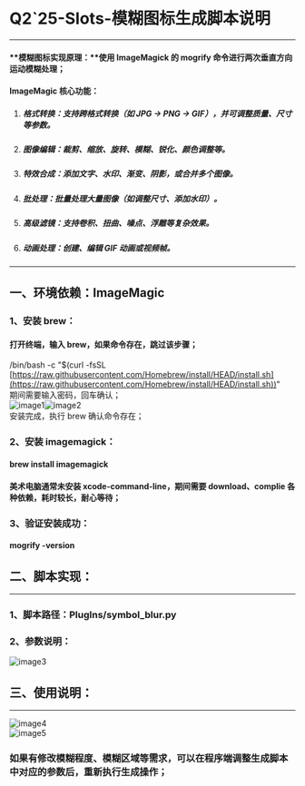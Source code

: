 # Q2\`25-Slots-模糊图标生成脚本说明

---

#### **模糊图标实现原理：**使用 ImageMagick 的 mogrify 命令进行两次垂直方向运动模糊处理；

#### **ImageMagic 核心功能：**

1. ##### 格式转换：支持跨格式转换（如 JPG → PNG → GIF），并可调整质量、尺寸等参数。

2. ##### 图像编辑：裁剪、缩放、旋转、模糊、锐化、颜色调整等。

3. ##### 特效合成：添加文字、水印、渐变、阴影，或合并多个图像。

4. ##### 批处理：批量处理大量图像（如调整尺寸、添加水印）。

5. ##### 高级滤镜：支持卷积、扭曲、噪点、浮雕等复杂效果。

6. ##### 动画处理：创建、编辑 GIF 动画或视频帧。

---

## 一、环境依赖：ImageMagic

### 1、安装 brew：

#### 打开终端，输入 brew，如果命令存在，跳过该步骤；

/bin/bash \-c "$(curl \-fsSL [https://raw.githubusercontent.com/Homebrew/install/HEAD/install.sh](https://raw.githubusercontent.com/Homebrew/install/HEAD/install.sh))"  
期间需要输入密码，回车确认；	  
![image1](http://localhost:5173/WTC-Docs/assets/1758727509651_61b1c586.png)![image2](http://localhost:5173/WTC-Docs/assets/1758727509652_8008d541.png)  
安装完成，执行 brew 确认命令存在；

### 2、安装 imagemagick：

#### brew install imagemagick

#### 美术电脑通常未安装 xcode-command-line，期间需要 download、complie 各种依赖，耗时较长，耐心等待；

### 3、验证安装成功：

#### mogrify \-version

## 二、脚本实现：

---

### 1、脚本路径：Pluglns/symbol\_blur.py

### 2、参数说明：

![image3](http://localhost:5173/WTC-Docs/assets/1758727509654_40faeb53.png)

## 三、使用说明：

---

![image4](http://localhost:5173/WTC-Docs/assets/1758727509656_da7af610.png)  
![image5](http://localhost:5173/WTC-Docs/assets/1758727509658_caacb78a.png)

### 如果有修改模糊程度、模糊区域等需求，可以在程序端调整生成脚本中对应的参数后，重新执行生成操作；









